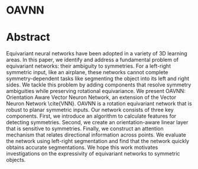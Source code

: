 # OAVNN

<h1>Abstract</h1>
Equivariant neural networks have been adopted in a variety of 3D learning areas. In this paper, we identify and address a fundamental problem of equivariant networks: their ambiguity to symmetries. For a left-right symmetric input, like an airplane, these networks cannot complete symmetry-dependent tasks like segmenting the object into its left and right sides. We tackle this problem by adding components that resolve symmetry ambiguities while preserving rotational equivariance. We present OAVNN: Orientation Aware Vector Neuron Network, an extension of the Vector Neuron Network \cite{VNN}. OAVNN is a rotation equivariant network that is robust to planar symmetric inputs. Our network consists of three key components. First, we introduce an algorithm to calculate features for detecting symmetries. Second, we create an orientation-aware linear layer that is sensitive to symmetries. Finally, we construct an attention mechanism that relates directional information across points. We evaluate the network using left-right segmentation and find that the network quickly obtains accurate segmentations. We hope this work motivates investigations on the expressivity of equivariant networks to symmetric objects.
